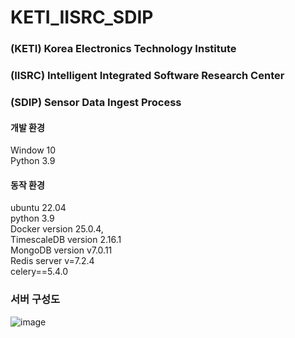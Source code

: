 # KETI_IISRC_SDIP

### (KETI)  Korea Electronics Technology Institute
### (IISRC) Intelligent Integrated Software Research Center
### (SDIP)  Sensor Data Ingest Process

#### 개발 환경
Window 10 <br/>
Python 3.9 <br/>

#### 동작 환경
ubuntu 22.04 <br/>
python 3.9 <br/>
Docker version 25.0.4, <br/>
TimescaleDB version 2.16.1 <br/>
MongoDB version v7.0.11 <br/>
Redis server v=7.2.4 <br/>
celery==5.4.0 <br/>


### 서버 구성도
![image](https://github.com/user-attachments/assets/0d369c6f-d6a3-4a61-a458-5af7b7b7c6c3)
